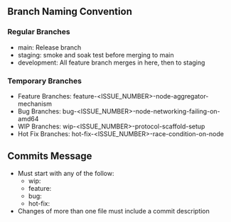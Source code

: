 ## Branch Naming Convention

### Regular Branches

- main: Release branch
- staging: smoke and soak test before merging to main
- development: All feature branch merges in here, then to staging

### Temporary Branches

- Feature Branches: feature-<ISSUE_NUMBER>-node-aggregator-mechanism
- Bug Branches: bug-<ISSUE_NUMBER>-node-networking-failing-on-amd64
- WIP Branches: wip-<ISSUE_NUMBER>-protocol-scaffold-setup
- Hot Fix Branches: hot-fix-<ISSUE_NUMBER>-race-condition-on-node

## Commits Message

- Must start with any of the follow:
  - wip: 
  - feature:
  - bug:
  - hot-fix:
- Changes of more than one file must include a commit description